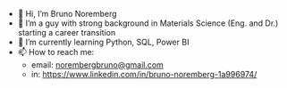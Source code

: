 - 👋 Hi, I’m Bruno Noremberg
- 👀 I’m a guy with strong background in Materials Science (Eng. and Dr.) starting a career transition
- 🌱 I’m currently learning Python, SQL, Power BI
- 📫 How to reach me:
   - email: norembergbruno@gmail.com 
   - in: https://www.linkedin.com/in/bruno-noremberg-1a996974/
   
  

<!---
89bruno/89bruno is a ✨ special ✨ repository because its `README.md` (this file) appears on your GitHub profile.
You can click the Preview link to take a look at your changes.
--->
